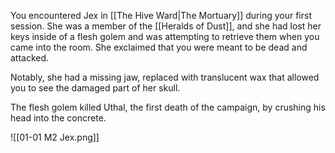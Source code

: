 You encountered Jex in [[The Hive Ward|The Mortuary]] during your first session. She was a member of the [[Heralds of Dust]], and she had lost her keys inside of a flesh golem and was attempting to retrieve them when you came into the room. She exclaimed that you were meant to be dead and attacked.

Notably, she had a missing jaw, replaced with translucent wax that allowed you to see the damaged part of her skull. 

The flesh golem killed Uthal, the first death of the campaign, by crushing his head into the concrete.

![[01-01 M2 Jex.png]]